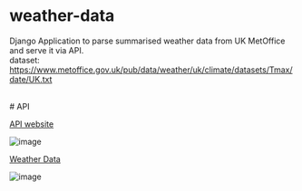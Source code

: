 # weather-data
Django Application to parse summarised weather data from UK MetOffice and serve it via API.
<br>
dataset: https://www.metoffice.gov.uk/pub/data/weather/uk/climate/datasets/Tmax/date/UK.txt


<br>
# API

[API website](https://sujeet123.pythonanywhere.com/)



![image](https://github.com/Sujeetdeore777/weather-data/assets/118282006/cf2350d9-517f-43b2-9359-cd1c71b873d4)



[Weather Data](https://sujeet123.pythonanywhere.com/WeatherDataShow)

![image](https://github.com/Sujeetdeore777/weather-data/assets/118282006/c2523717-e074-4606-8287-ad8f4ee24705)

